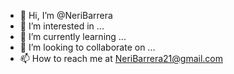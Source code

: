 - 👋 Hi, I’m @NeriBarrera
- 👀 I’m interested in ...
- 🌱 I’m currently learning ...
- 💞️ I’m looking to collaborate on ...
- 📫 How to reach me at NeriBarrera21@gmail.com

<!---
NeriBarrera/NeriBarrera is a ✨ special ✨ repository because its `README.md` (this file) appears on your GitHub profile.
You can click the Preview link to take a look at your changes.
--->
